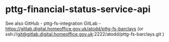 # pttg-financial-status-service-api

See also
GitHub - pttg-fs-integration
GitLab - https://gitlab.digital.homeoffice.gov.uk/atodd/pttg-fs-barclays
       (or ssh://git@gitlab.digital.homeoffice.gov.uk:2222/atodd/pttg-fs-barclays.git )
